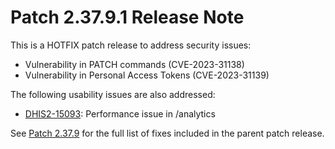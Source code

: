 # Patch 2.37.9.1 Release Note

This is a HOTFIX patch release to address security issues:

- Vulnerability in PATCH commands (CVE-2023-31138)
- Vulnerability in Personal Access Tokens (CVE-2023-31139)

The following usability issues are also addressed:
- [DHIS2-15093](https://dhis2.atlassian.net/browse/DHIS2-15093): Performance issue in /analytics

See [Patch 2.37.9](ReleaseNote-2.37.9.md) for the full list of fixes included in the parent patch release.
